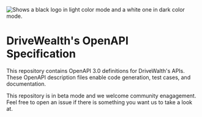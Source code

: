 <picture>
  <source media="(prefers-color-scheme: dark)" srcset="http://www.drivewealth.com/developer-assets/dev-logo-light.svg">
  <source media="(prefers-color-scheme: light)" srcset="http://www.drivewealth.com/developer-assets/dev-logo-dark.svg">
  <img alt="Shows a black logo in light color mode and a white one in dark color mode." src="http://www.drivewealth.com/developer-assets/dev-logo-dark.svg">
</picture>

# DriveWealth's OpenAPI Specification

This repository contains OpenAPI 3.0 definitions for DriveWalth's APIs. These OpenAPI description files enable code generation, test cases, and documentation.

This repository is in beta mode and we welcome community enagagement. Feel free to open an issue if there is something you want us to take a look at.
